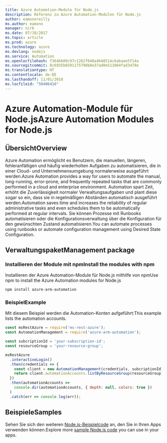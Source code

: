 ```yaml
---
title: Azure Automation-Module für Node.js
description: Referenz zu Azure Automation-Modulen für Node.js
author: eamonoreilly
ms.author: eamono
manager: nirb
ms.date: 07/18/2017
ms.topic: article
ms.prod: azure
ms.technology: azure
ms.devlang: nodejs
ms.service: Automation
ms.openlocfilehash: f364bb09c97c1262f640a4b48514c6abaee5f14a
ms.sourcegitcommit: 8c6935b6591175798b8e37ad0e511864fad3478e
ms.translationtype: HT
ms.contentlocale: de-DE
ms.lasthandoff: 11/01/2018
ms.locfileid: "50406416"
---
```

# <a name="azure-automation-modules-for-nodejs"></a><span data-ttu-id="7b237-103">Azure Automation-Module für Node.js</span><span class="sxs-lookup"><span data-stu-id="7b237-103">Azure Automation Modules for Node.js</span></span>

## <a name="overview"></a><span data-ttu-id="7b237-104">Übersicht</span><span class="sxs-lookup"><span data-stu-id="7b237-104">Overview</span></span>

<span data-ttu-id="7b237-105">Azure Automation ermöglicht es Benutzern, die manuellen, längeren, fehleranfälligen und häufig wiederholten Aufgaben zu automatisieren, die in einer Cloud- und Unternehmensumgebung normalerweise ausgeführt werden.</span><span class="sxs-lookup"><span data-stu-id="7b237-105">Azure Automation provides a way for users to automate the manual, long-running, error-prone, and frequently repeated tasks that are commonly performed in a cloud and enterprise environment.</span></span> <span data-ttu-id="7b237-106">Automation spart Zeit, erhöht die Zuverlässigkeit normaler Verwaltungsaufgaben und plant diese sogar so ein, dass sie in regelmäßigen Abständen automatisch ausgeführt werden.</span><span class="sxs-lookup"><span data-stu-id="7b237-106">Automation saves time and increases the reliability of regular administrative tasks and even schedules them to be automatically performed at regular intervals.</span></span> <span data-ttu-id="7b237-107">Sie können Prozesse mit Runbooks automatisieren oder die Konfigurationsverwaltung über die Konfiguration für den gewünschten Zustand automatisieren.</span><span class="sxs-lookup"><span data-stu-id="7b237-107">You can automate processes using runbooks or automate configuration management using Desired State Configuration.</span></span>

## <a name="management-package"></a><span data-ttu-id="7b237-108">Verwaltungspaket</span><span class="sxs-lookup"><span data-stu-id="7b237-108">Management package</span></span>

### <a name="install-the-modules-with-npm"></a><span data-ttu-id="7b237-109">Installieren der Module mit npm</span><span class="sxs-lookup"><span data-stu-id="7b237-109">Install the modules with npm</span></span>

<span data-ttu-id="7b237-110">Installieren der Azure Automation-Module für Node.js mithilfe von npm</span><span class="sxs-lookup"><span data-stu-id="7b237-110">Use npm to install the Azure Automation modules for Node.js</span></span>

```bash
npm install azure-arm-automation
```

### <a name="example"></a><span data-ttu-id="7b237-111">Beispiel</span><span class="sxs-lookup"><span data-stu-id="7b237-111">Example</span></span>

<span data-ttu-id="7b237-112">Mit diesem Beispiel werden die Automation-Konten aufgeführt:</span><span class="sxs-lookup"><span data-stu-id="7b237-112">This example lists the automation accounts.</span></span>

```javascript
const msRestAzure = require('ms-rest-azure');
const AutomationManagement = require('azure-arm-automation');

const subcriptionId = 'your-subscription-id';
const resourceGroup = 'your-resource-group';

msRestAzure
  .interactiveLogin()
  .then(credentials => {
    const client = new AutomationManagement(credentials, subcriptionId);
    return client.automationAccounts.listByResourceGroup(resourceGroup);
  })
  .then(automationAccounts =>
    console.dir(automationAccounts, { depth: null, colors: true })
  )
  .catch(err => console.log(err));
```

## <a name="samples"></a><span data-ttu-id="7b237-113">Beispiele</span><span class="sxs-lookup"><span data-stu-id="7b237-113">Samples</span></span>

<span data-ttu-id="7b237-114">Sehen Sie sich den weiteren [Node.js-Beispielcode](https://azure.microsoft.com/resources/samples/?platform=nodejs) an, den Sie in Ihren Apps verwenden können.</span><span class="sxs-lookup"><span data-stu-id="7b237-114">Explore more [sample Node.js code](https://azure.microsoft.com/resources/samples/?platform=nodejs) you can use in your apps.</span></span>
